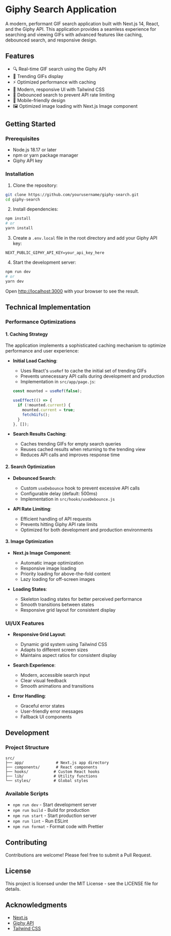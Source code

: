 # Giphy Search Application

A modern, performant GIF search application built with Next.js 14, React, and the Giphy API. This application provides a seamless experience for searching and viewing GIFs with advanced features like caching, debounced search, and responsive design.

## Features

- 🔍 Real-time GIF search using the Giphy API
- 🎯 Trending GIFs display
- ⚡ Optimized performance with caching
- 🎨 Modern, responsive UI with Tailwind CSS
- 🔄 Debounced search to prevent API rate limiting
- 📱 Mobile-friendly design
- 🖼️ Optimized image loading with Next.js Image component

## Getting Started

### Prerequisites

- Node.js 18.17 or later
- npm or yarn package manager
- Giphy API key

### Installation

1. Clone the repository:
```bash
git clone https://github.com/yourusername/giphy-search.git
cd giphy-search
```

2. Install dependencies:
```bash
npm install
# or
yarn install
```

3. Create a `.env.local` file in the root directory and add your Giphy API key:
```env
NEXT_PUBLIC_GIPHY_API_KEY=your_api_key_here
```

4. Start the development server:
```bash
npm run dev
# or
yarn dev
```

Open [http://localhost:3000](http://localhost:3000) with your browser to see the result.

## Technical Implementation

### Performance Optimizations

#### 1. Caching Strategy

The application implements a sophisticated caching mechanism to optimize performance and user experience:

- **Initial Load Caching**:
  - Uses React's `useRef` to cache the initial set of trending GIFs
  - Prevents unnecessary API calls during development and production
  - Implementation in `src/app/page.js`:
  ```javascript
  const mounted = useRef(false);
  
  useEffect(() => {
    if (!mounted.current) {
      mounted.current = true;
      fetchGifs();
    }
  }, []);
  ```

- **Search Results Caching**:
  - Caches trending GIFs for empty search queries
  - Reuses cached results when returning to the trending view
  - Reduces API calls and improves response time

#### 2. Search Optimization

- **Debounced Search**:
  - Custom `useDebounce` hook to prevent excessive API calls
  - Configurable delay (default: 500ms)
  - Implementation in `src/hooks/useDebounce.js`

- **API Rate Limiting**:
  - Efficient handling of API requests
  - Prevents hitting Giphy API rate limits
  - Optimized for both development and production environments

#### 3. Image Optimization

- **Next.js Image Component**:
  - Automatic image optimization
  - Responsive image loading
  - Priority loading for above-the-fold content
  - Lazy loading for off-screen images

- **Loading States**:
  - Skeleton loading states for better perceived performance
  - Smooth transitions between states
  - Responsive grid layout for consistent display

### UI/UX Features

- **Responsive Grid Layout**:
  - Dynamic grid system using Tailwind CSS
  - Adapts to different screen sizes
  - Maintains aspect ratios for consistent display

- **Search Experience**:
  - Modern, accessible search input
  - Clear visual feedback
  - Smooth animations and transitions

- **Error Handling**:
  - Graceful error states
  - User-friendly error messages
  - Fallback UI components

## Development

### Project Structure

```
src/
├── app/              # Next.js app directory
├── components/       # React components
├── hooks/           # Custom React hooks
├── lib/             # Utility functions
└── styles/          # Global styles
```

### Available Scripts

- `npm run dev` - Start development server
- `npm run build` - Build for production
- `npm run start` - Start production server
- `npm run lint` - Run ESLint
- `npm run format` - Format code with Prettier

## Contributing

Contributions are welcome! Please feel free to submit a Pull Request.

## License

This project is licensed under the MIT License - see the LICENSE file for details.

## Acknowledgments

- [Next.js](https://nextjs.org/)
- [Giphy API](https://developers.giphy.com/)
- [Tailwind CSS](https://tailwindcss.com/)



